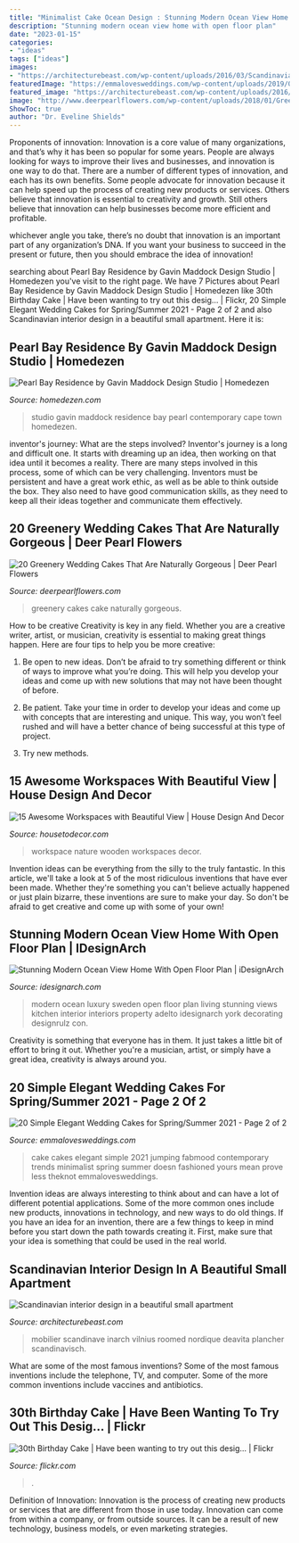 ```yaml
---
title: "Minimalist Cake Ocean Design : Stunning Modern Ocean View Home With Open Floor Plan"
description: "Stunning modern ocean view home with open floor plan"
date: "2023-01-15"
categories:
- "ideas"
tags: ["ideas"]
images:
- "https://architecturebeast.com/wp-content/uploads/2016/03/Scandinavian-interior-design-in-a-beautiful-small-apartment-featured-on-Architecture-Beast-2.jpg"
featuredImage: "https://emmalovesweddings.com/wp-content/uploads/2019/02/minimalist-elegant-white-wedding-cake.jpg"
featured_image: "https://architecturebeast.com/wp-content/uploads/2016/03/Scandinavian-interior-design-in-a-beautiful-small-apartment-featured-on-Architecture-Beast-2.jpg"
image: "http://www.deerpearlflowers.com/wp-content/uploads/2018/01/Greenery-wedding-cake-idea-2.jpg"
ShowToc: true
author: "Dr. Eveline Shields"
---
```



Proponents of innovation:
Innovation is a core value of many organizations, and that’s why it has been so popular for some years. People are always looking for ways to improve their lives and businesses, and innovation is one way to do that. There are a number of different types of innovation, and each has its own benefits.
Some people advocate for innovation because it can help speed up the process of creating new products or services. Others believe that innovation is essential to creativity and growth. Still others believe that innovation can help businesses become more efficient and profitable.

 whichever angle you take, there’s no doubt that innovation is an important part of any organization’s DNA. If you want your business to succeed in the present or future, then you should embrace the idea of innovation!

	

		
searching about Pearl Bay Residence by Gavin Maddock Design Studio | Homedezen you've visit to the right page. We have 7 Pictures about Pearl Bay Residence by Gavin Maddock Design Studio | Homedezen like 30th Birthday Cake | Have been wanting to try out this desig… | Flickr, 20 Simple Elegant Wedding Cakes for Spring/Summer 2021 - Page 2 of 2 and also Scandinavian interior design in a beautiful small apartment. Here it is:
		
    
## Pearl Bay Residence By Gavin Maddock Design Studio | Homedezen

<img loading=lazy src="http://www.homedezen.com/wp-content/uploads/2014/08/Pearl-Bay-Residence-by-Gavin-Maddock-Design-Studio-22.jpg" onerror="this.onerror=null;this.src='https://tse2.mm.bing.net/th?id=OIP.-UrVHSLBoEa-DDDAStC-YAHaE7&amp;pid=15.1';" alt="Pearl Bay Residence by Gavin Maddock Design Studio | Homedezen">

_Source: homedezen.com_

>studio gavin maddock residence bay pearl contemporary cape town homedezen. 

	

inventor's journey: What are the steps involved?
Inventor's journey is a long and difficult one. It starts with dreaming up an idea, then working on that idea until it becomes a reality. There are many steps involved in this process, some of which can be very challenging. Inventors must be persistent and have a great work ethic, as well as be able to think outside the box. They also need to have good communication skills, as they need to keep all their ideas together and communicate them effectively.

    
## 20 Greenery Wedding Cakes That Are Naturally Gorgeous | Deer Pearl Flowers

<img loading=lazy src="http://www.deerpearlflowers.com/wp-content/uploads/2018/01/Greenery-wedding-cake-idea-2.jpg" onerror="this.onerror=null;this.src='https://tse3.mm.bing.net/th?id=OIP.ZsWFbd4VJyt_BpsCdPOUdQHaLH&amp;pid=15.1';" alt="20 Greenery Wedding Cakes That Are Naturally Gorgeous | Deer Pearl Flowers">

_Source: deerpearlflowers.com_

>greenery cakes cake naturally gorgeous. 

	

How to be creative
Creativity is key in any field. Whether you are a creative writer, artist, or musician, creativity is essential to making great things happen. Here are four tips to help you be more creative:
1. Be open to new ideas. Don’t be afraid to try something different or think of ways to improve what you’re doing. This will help you develop your ideas and come up with new solutions that may not have been thought of before.

2. Be patient. Take your time in order to develop your ideas and come up with concepts that are interesting and unique. This way, you won’t feel rushed and will have a better chance of being successful at this type of project.

3. Try new methods.

    
## 15 Awesome Workspaces With Beautiful View | House Design And Decor

<img loading=lazy src="http://housetodecor.com/wp-content/uploads/2014/09/wooden-workspace-with-nature-view.jpeg" onerror="this.onerror=null;this.src='https://tse4.mm.bing.net/th?id=OIP.dMoWmq8L5k2R6BXuvK1MEQHaJ4&amp;pid=15.1';" alt="15 Awesome Workspaces with Beautiful View | House Design And Decor">

_Source: housetodecor.com_

>workspace nature wooden workspaces decor. 

	

Invention ideas can be everything from the silly to the truly fantastic. In this article, we'll take a look at 5 of the most ridiculous inventions that have ever been made. Whether they're something you can't believe actually happened or just plain bizarre, these inventions are sure to make your day. So don't be afraid to get creative and come up with some of your own!

    
## Stunning Modern Ocean View Home With Open Floor Plan | IDesignArch

<img loading=lazy src="https://www.idesignarch.com/wp-content/uploads/Modern-Ocean-View-Home-Sweden_6.jpg" onerror="this.onerror=null;this.src='https://tse3.mm.bing.net/th?id=OIP.b9tWulvE0k1Mz3pqjcPjmAHaD_&amp;pid=15.1';" alt="Stunning Modern Ocean View Home With Open Floor Plan | iDesignArch">

_Source: idesignarch.com_

>modern ocean luxury sweden open floor plan living stunning views kitchen interior interiors property adelto idesignarch york decorating designrulz con. 

	

Creativity is something that everyone has in them. It just takes a little bit of effort to bring it out. Whether you're a musician, artist, or simply have a great idea, creativity is always around you.

    
## 20 Simple Elegant Wedding Cakes For Spring/Summer 2021 - Page 2 Of 2

<img loading=lazy src="https://emmalovesweddings.com/wp-content/uploads/2019/02/minimalist-elegant-white-wedding-cake.jpg" onerror="this.onerror=null;this.src='https://tse3.mm.bing.net/th?id=OIP.MGhag7dTLo8mbGyAJB1yNAHaJ4&amp;pid=15.1';" alt="20 Simple Elegant Wedding Cakes for Spring/Summer 2021 - Page 2 of 2">

_Source: emmalovesweddings.com_

>cake cakes elegant simple 2021 jumping fabmood contemporary trends minimalist spring summer doesn fashioned yours mean prove less theknot emmalovesweddings. 

	

Invention ideas are always interesting to think about and can have a lot of different potential applications. Some of the more common ones include new products, innovations in technology, and new ways to do old things. If you have an idea for an invention, there are a few things to keep in mind before you start down the path towards creating it. First, make sure that your idea is something that could be used in the real world.

    
## Scandinavian Interior Design In A Beautiful Small Apartment

<img loading=lazy src="https://architecturebeast.com/wp-content/uploads/2016/03/Scandinavian-interior-design-in-a-beautiful-small-apartment-featured-on-Architecture-Beast-2.jpg" onerror="this.onerror=null;this.src='https://tse1.mm.bing.net/th?id=OIP.owbCBhj3dTIBNf5-B6Bv_AHaLH&amp;pid=15.1';" alt="Scandinavian interior design in a beautiful small apartment">

_Source: architecturebeast.com_

>mobilier scandinave inarch vilnius roomed nordique deavita plancher scandinavisch. 

	

What are some of the most famous inventions?
Some of the most famous inventions include the telephone, TV, and computer. Some of the more common inventions include vaccines and antibiotics.

    
## 30th Birthday Cake | Have Been Wanting To Try Out This Desig… | Flickr

<img loading=lazy src="https://c2.staticflickr.com/6/5152/5855952661_d78ed7d671_b.jpg" onerror="this.onerror=null;this.src='https://tse2.mm.bing.net/th?id=OIP.EBFIaHoIf7Mdd_2ZHuj0BgHaJ4&amp;pid=15.1';" alt="30th Birthday Cake | Have been wanting to try out this desig… | Flickr">

_Source: flickr.com_

>. 

	

Definition of Innovation:
Innovation is the process of creating new products or services that are different from those in use today. Innovation can come from within a company, or from outside sources. It can be a result of new technology, business models, or even marketing strategies.

